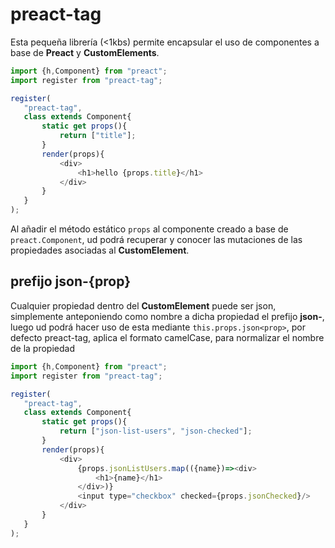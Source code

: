 # preact-tag

Esta pequeña librería (<1kbs) permite encapsular el uso de componentes a base de **Preact** y **CustomElements**.

```js
import {h,Component} from "preact";
import register from "preact-tag";

register(
   "preact-tag",
   class extends Component{
       static get props(){
           return ["title"];
       }
       render(props){
           <div>
               <h1>hello {props.title}</h1>
           </div>
       }
   }
);
```

Al añadir el método estático `props` al componente creado a base de `preact.Component`, ud podrá recuperar y conocer las mutaciones de las propiedades asociadas al **CustomElement**.

## prefijo json-{prop}

Cualquier propiedad dentro del **CustomElement** puede ser json, simplemente anteponiendo como nombre a dicha propiedad el prefijo **json-**, luego ud podrá hacer uso de esta mediante `this.props.json<prop>`, por defecto preact-tag, aplica el formato camelCase, para normalizar el nombre de la propiedad

```js
import {h,Component} from "preact";
import register from "preact-tag";

register(
   "preact-tag",
   class extends Component{
       static get props(){
           return ["json-list-users", "json-checked"];
       }
       render(props){
           <div>
               {props.jsonListUsers.map(({name})=><div>
                   <h1>{name}</h1> 
               </div>)}
               <input type="checkbox" checked={props.jsonChecked}/>  
           </div>
       }
   }
);
```